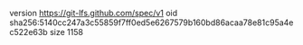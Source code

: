 version https://git-lfs.github.com/spec/v1
oid sha256:5140cc247a3c55859f7ff0ed5e6267579b160bd86acaa78e81c95a4ec522e63b
size 1158
